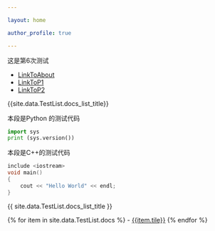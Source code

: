 ```yaml
---

layout: home

author_profile: true

---
```


这是第6次测试

- [LinkToAbout](about.md)
- [LinkToP1](content/CPP/P1.md)
- [LinkToP2](content/Python/P2.md)


{{site.data.TestList.docs_list_title}}

本段是Python 的测试代码
```python
import sys
print (sys.version())
```

本段是C++的测试代码
```cpp
include <iostream>
void main()
{
	cout << "Hello World" << endl;
}
```

{{ site.data.TestList.docs_list_title }}

{%  for  item  in  site.data.TestList.docs  %} 
	- [{{item.tile}}](https://www.baidu.com/)
{%  endfor  %}

